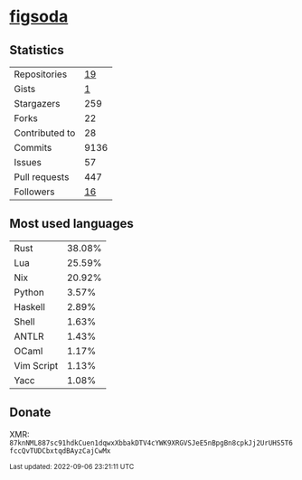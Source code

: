 # [figsoda](https://github.com/figsoda)

## Statistics

<table>
  <tr>
    <td>Repositories</td>
    <td><a href="https://github.com/figsoda?tab=repositories">
      19
    </a></td>
  </tr>
  <tr>
    <td>Gists</td>
    <td><a href="https://gist.github.com/figsoda">
      1
    </a></td>
  </tr>
  <tr>
    <td>Stargazers</td>
    <td>259</td>
  </tr>
  <tr>
    <td>Forks</td>
    <td>22</td>
  </tr>
  <tr>
    <td>Contributed to</td>
    <td>28</td>
  </tr>
  <tr>
    <td>Commits</td>
    <td>9136</td>
  </tr>
  <tr>
    <td>Issues</td>
    <td>57</td>
  </tr>
  <tr>
    <td>Pull requests</td>
    <td>447</td>
  </tr>
  <tr>
    <td>Followers</td>
    <td><a href="https://github.com/figsoda?tab=followers">
      16
    </a></td>
  </tr>
</table>

## Most used languages

<table> <tr><td>Rust</td><td>38.08%</td></tr><tr><td>Lua</td><td>25.59%</td></tr><tr><td>Nix</td><td>20.92%</td></tr><tr><td>Python</td><td>3.57%</td></tr><tr><td>Haskell</td><td>2.89%</td></tr><tr><td>Shell</td><td>1.63%</td></tr><tr><td>ANTLR</td><td>1.43%</td></tr><tr><td>OCaml</td><td>1.17%</td></tr><tr><td>Vim Script</td><td>1.13%</td></tr><tr><td>Yacc</td><td>1.08%</td></tr></table>

## Donate

XMR: `87knNML887sc91hdkCuen1dqwxXbbakDTV4cYWK9XRGVSJeE5nBpgBn8cpkJj2UrUHS5T6fccQvTUDCbxtqdBAyzCajCwMx`

<sub>Last updated: 2022-09-06 23:21:11 UTC</sub>
